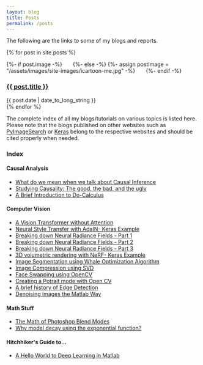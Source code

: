 ```yaml
---
layout: blog
title: Posts
permalink: /posts
---
```

The following are the links to some of my blogs and reports.

{% for post in site.posts %}
<div class="blog-roll-posts">
  <article>
      {%- if post.image -%}
          <img src="{{- post.image | relative_url -}}" alt="" class="blog-roll-image" style="padding-right: 20px;">
        {%- else -%}
          {%- assign postImage = "/assets/images/site-images/icartoon-me.jpg" -%}
          <img src="{{- postImage | relative_url -}}" alt="" class="blog-roll-image" style="padding-right: 20px;">
        {%- endif -%}
    <h3>
      <a href="{{ post.url }}">
        {{ post.title }}
      </a>
    </h3>
    <time datetime="{{ post.date | date: "%Y-%m-%d" }}">{{ post.date | date_to_long_string }}</time>
  </article>
  </div>
{% endfor %}


The complete index of all my blogs/tutorials on various topics is listed here. Please note that the blogs published on other websites such as [PyImageSearch](https://www.pyimagesearch.com/) or [Keras](https://keras.io/examples/) belong to the respective websites and should be cited properly when needed.

### Index

#### Causal Analysis
* [What do we mean when we talk about Causal Inference](https://ritwikraha.github.io/causal-blog-1)
* [Studying Causality: The good, the bad, and the ugly](https://ritwikraha.github.io/causal-blog-2)
* [A Brief Introduction to Do-Calculus](https://ritwikraha.github.io/causal-blog-3)

#### Computer Vision

* [A Vision Transformer without Attention](https://keras.io/examples/vision/shiftvit/)
* [Neural Style Transfer with AdaIN- Keras Example](https://keras.io/examples/generative/adain/)
* [Breaking down Neural Radiance Fields - Part 1](https://www.pyimagesearch.com/2021/11/10/computer-graphics-and-deep-learning-with-nerf-using-tensorflow-and-keras-part-1/)
* [Breaking down Neural Radiance Fields - Part 2](https://www.pyimagesearch.com/2021/11/17/computer-graphics-and-deep-learning-with-nerf-using-tensorflow-and-keras-part-2/)
* [Breaking down Neural Radiance Fields - Part 3](https://www.pyimagesearch.com/2021/11/24/computer-graphics-and-deep-learning-with-nerf-using-tensorflow-and-keras-part-3/)
* [3D volumetric rendering with NeRF- Keras Example](https://keras.io/examples/vision/nerf/)
* [Image Segmentation using Whale Optimization Algorithm](https://nbviewer.jupyter.org/gist/ritwikraha/e02e9b04b19bc582776464062c449a2a)
* [Image Compression using SVD](https://nbviewer.jupyter.org/gist/ritwikraha/b10fe117a4f0c816fec69f99f1061f87)
* [Face Swapping using OpenCV](https://nbviewer.jupyter.org/gist/ritwikraha/ee9730284a33935317d78d9205304f0f)
* [Creating a Potrait mode with Open CV](https://medium.com/@ritwikraha.nsec/creating-a-portrait-mode-with-opencv-60379bb295f0)
* [A brief history of Edge Detection](https://medium.com/@ritwikraha.nsec/a-brief-history-of-edge-detection-b2008f2ff3c4)
* [Denoising images the Matlab Way](https://medium.com/@ritwikraha.nsec/denoising-images-the-matlab-way-5b2de6ae5efe)

#### Math Stuff
* [The Math of Photoshop Blend Modes](https://ritwikraha.github.io/math-of-photoshop-blend-modes)
* [Why model decay using the exponential function?](https://ritwikraha.github.io/why-exponential-decay)

#### Hitchhiker's Guide to...

* [A Hello World to Deep Learning in Matlab](https://medium.com/@ritwikraha.nsec/a-hello-world-to-deep-learning-in-matlab-20f0f87acfa9)